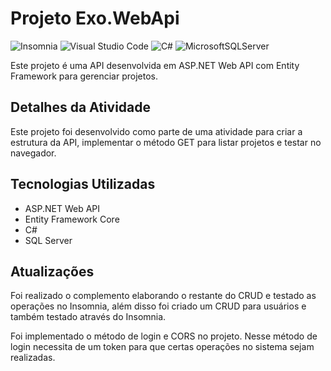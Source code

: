 # Projeto Exo.WebApi
![Insomnia](https://img.shields.io/badge/Insomnia-black?style=for-the-badge&logo=insomnia&logoColor=5849BE)
![Visual Studio Code](https://img.shields.io/badge/Visual%20Studio%20Code-black.svg?style=for-the-badge&logo=visual-studio-code&logoColor=5849BE)
![C#](https://img.shields.io/badge/c%23-black.svg?style=for-the-badge&logo=csharp&logoColor=5849BE)
![MicrosoftSQLServer](https://img.shields.io/badge/Microsoft%20SQL%20Server-black?style=for-the-badge&logo=microsoft%20sql%20server&logoColor=5849BE)


Este projeto é uma API desenvolvida em ASP.NET Web API com Entity Framework para gerenciar projetos.

## Detalhes da Atividade

Este projeto foi desenvolvido como parte de uma atividade para criar a estrutura da API, implementar o método GET para listar projetos e testar no navegador.

## Tecnologias Utilizadas

- ASP.NET Web API
- Entity Framework Core
- C#
- SQL Server

## Atualizações

Foi realizado o complemento elaborando o restante do CRUD e testado as operações no Insomnia, além disso foi criado um CRUD para usuários e também testado através do Insomnia.

Foi implementado o método de login e CORS no projeto. Nesse método de login necessita de um token para que certas operações no sistema sejam realizadas.

